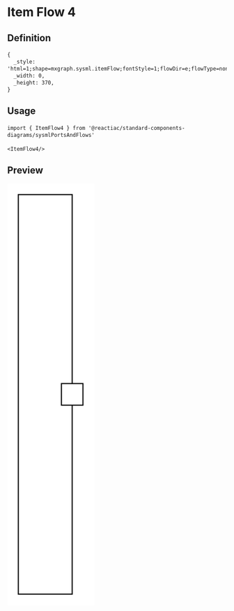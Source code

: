 # Item Flow 4

## Definition

```
{
  _style: 'html=1;shape=mxgraph.sysml.itemFlow;fontStyle=1;flowDir=e;flowType=none;spacingRight=20;whiteSpace=wrap;align=center;',
  _width: 0,
  _height: 370,
}
```

## Usage

```
import { ItemFlow4 } from '@reactiac/standard-components-diagrams/sysmlPortsAndFlows'

<ItemFlow4/>
```

## Preview

<img src="./item-flow-4.png" width="200"/>
